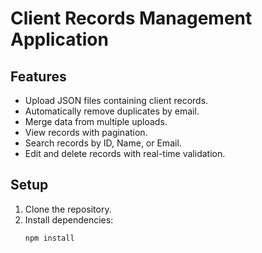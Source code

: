 # Client Records Management Application

## Features
- Upload JSON files containing client records.
- Automatically remove duplicates by email.
- Merge data from multiple uploads.
- View records with pagination.
- Search records by ID, Name, or Email.
- Edit and delete records with real-time validation.

## Setup
1. Clone the repository.
2. Install dependencies:
   ```bash
   npm install
